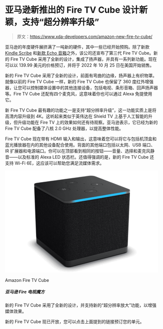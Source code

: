 # 亚马逊新推出的 Fire TV Cube 设计新颖，支持“超分辨率升级”

> 原文：<https://www.xda-developers.com/amazon-new-fire-tv-cube/>

亚马逊的年度硬件展挤满了一吨新的硬件，其中一些已经开始预购。除了新款 [Kindle Scribe](https://www.xda-developers.com/amazon-kindle-scribe-with-pen-launch/) 和[新款 Echo 音箱](https://www.xda-developers.com/amazon-echo-dot-5th-gen-announced/)之外，该公司还宣布了第三代 Fire TV Cube。新的 Fire TV Cube 采用了全新的设计，集成了扬声器，并具有一系列新功能。现在可以以 139.99 美元的价格预订，并将于 2022 年 10 月 25 日在美国开始销售。

新的 Fire TV Cube 采用了全新的设计，前面有弯曲的边缘，扬声器上有织物罩。就像以前的 Fire TV Cube 一样，新的 Fire TV Cube 也保留了 360 度红外增强器，让您可以控制媒体设置中的其他连接设备，包括电视、条形音箱、回声扬声器等。Fire TV Cube 还配有四个麦克风，这意味着你也可以通过 Alexa 免提使用它。

新 Fire TV Cube 最有趣的功能之一是支持“超分辨率升级”，这一功能实质上是将高清内容升级到 4K。这听起来类似于英伟达在 Shield TV 上基于人工智能的升级，但升级功能在 Fire TV 上的效果如何还有待观察。亚马逊表示，它已经为新的 Fire TV Cube 配备了八核 2.0 GHz 处理器，以提高整体性能。

Fire TV Cube 现在带有 HDMI 输入和输出，这意味着您可以将它与包括机顶盒和蓝光播放器在内的其他设备配合使用。背面的其他端口包括以太网、USB 端口、IR 扩展器和电源端口。你可以在顶部看到相同的按钮——音量、选择和麦克风静音——以及标准的 Alexa LED 状态栏。还值得强调的是，新的 Fire TV Cube 还支持 Wi-Fi 6E，这应该可以帮助您满足流媒体需求。

 <picture>![The Fire TV Cube packs all the features you'd want from a Fire Stick but offers an improved processor and more features. ](img/3388a25ec5e0b3df774231ae4912deb2.png)</picture> 

Amazon Fire TV Cube

##### 亚马逊 Fire 电视魔方

新的 Fire TV Cube 采用了全新的设计，并支持新的“超分辨率放大”功能，以增强媒体效果。

新的 Fire TV Cube 现已开放，您可以点击上面提到的链接预订您的单元。